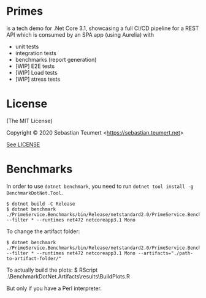 # Primes

is a tech demo for .Net Core 3.1, showcasing a full CI/CD pipeline
for a REST API which is consumed by an SPA app (using Aurelia) with

* unit tests
* integration tests
* benchmarks (report generation)
* [WIP] E2E tests
* [WIP] Load tests
* [WIP] stress tests

# License

(The MIT License)

Copyright &copy; 2020 Sebastian Teumert &lt;https://sebastian.teumert.net&gt;

[See LICENSE](/LICENSE)

# Benchmarks

In order to use `dotnet benchmark`,
you need to run `dotnet tool install -g BenchmarkDotNet.Tool`.

    $ dotnet build -C Release
    $ dotnet benchmark ./PrimeService.Benchmarks/bin/Release/netstandard2.0/PrimeService.Benchmarks.dll --filter * --runtimes net472 netcoreapp3.1 Mono

To change the artifact folder:

    $ dotnet benchmark ./PrimeService.Benchmarks/bin/Release/netstandard2.0/PrimeService.Benchmarks.dll --filter * --runtimes net472 netcoreapp3.1 Mono --artifacts="./path-to-artifact-folder/"

To actually build the plots:
    $ RScript .\BenchmarkDotNet.Artifacts\results\BuildPlots.R

But only if you have a Perl interpreter.